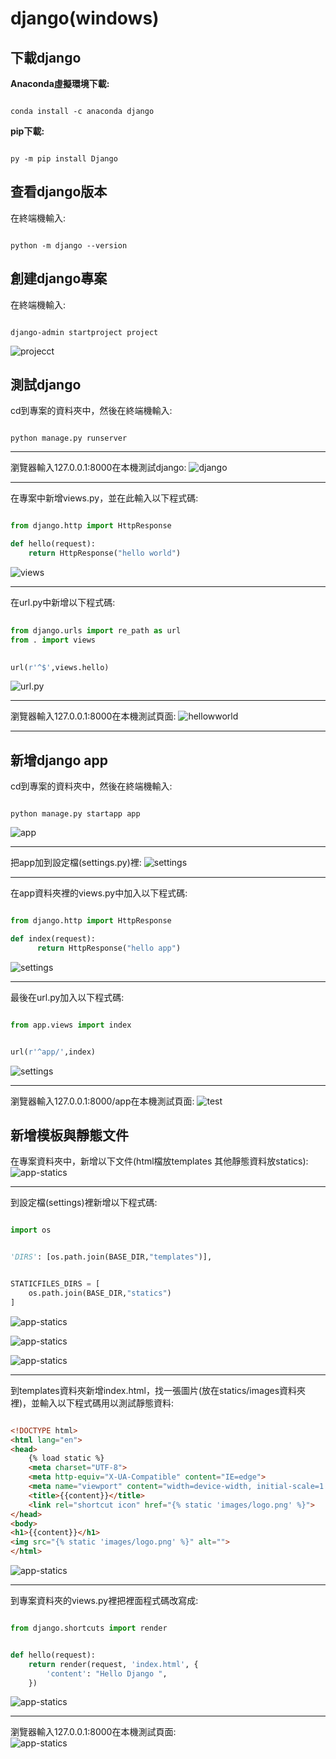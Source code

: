 # django(windows)

 下載django
 ---

 __Anaconda虛擬環境下載:__
```shell

conda install -c anaconda django

```

 __pip下載:__
```shell

py -m pip install Django

```

 查看django版本
 ---


在終端機輸入:
```shell 

python -m django --version 

```

 創建django專案
 ---

 在終端機輸入:
```shell

django-admin startproject project

```

 ![projecct](images/project.png)

測試django
---

cd到專案的資料夾中，然後在終端機輸入:
```shell

python manage.py runserver

```
--- 
瀏覽器輸入127.0.0.1:8000在本機測試django:
![django](images/django.png)

---
在專案中新增views.py，並在此輸入以下程式碼:
```py

from django.http import HttpResponse

def hello(request):
    return HttpResponse("hello world")

```
![views](/images/views.png)

---
在url.py中新增以下程式碼:  
```py
 
from django.urls import re_path as url
from . import views

```
```py
 
url(r'^$',views.hello)

```
![url.py](/images/urls.py.png)

---
瀏覽器輸入127.0.0.1:8000在本機測試頁面:
![hellowworld](/images/helloworld.png)

---
新增django app
---

cd到專案的資料夾中，然後在終端機輸入:
```shell

python manage.py startapp app

```
 ![app](images/app.png)

---
把app加到設定檔(settings.py)裡:
![settings](images/app-settings.png)

---
在app資料夾裡的views.py中加入以下程式碼:
```py

from django.http import HttpResponse

def index(request):
      return HttpResponse("hello app")

```
![settings](images/app-views.png)

---
最後在url.py加入以下程式碼:    
```py

from app.views import index

```
```py

url(r'^app/',index)

```
![settings](images/app-url.png)

---
瀏覽器輸入127.0.0.1:8000/app在本機測試頁面:
![test](images/app-test.png)

新增模板與靜態文件
---

在專案資料夾中，新增以下文件(html檔放templates 其他靜態資料放statics):  
![app-statics](images/statics.png)

---
到設定檔(settings)裡新增以下程式碼:  
```py

import os

```
```py

'DIRS': [os.path.join(BASE_DIR,"templates")],

```
```py

STATICFILES_DIRS = [
    os.path.join(BASE_DIR,"statics")
]

```
![app-statics](images/import-os.png)

![app-statics](images/statics-settings.png)

![app-statics](images/templates-settings.png)

---
到templates資料夾新增index.html，找一張圖片(放在statics/images資料夾裡)，並輸入以下程式碼用以測試靜態資料:  
```html

<!DOCTYPE html>
<html lang="en">
<head>
    {% load static %}
    <meta charset="UTF-8">
    <meta http-equiv="X-UA-Compatible" content="IE=edge">
    <meta name="viewport" content="width=device-width, initial-scale=1.0">
    <title>{{content}}</title>
    <link rel="shortcut icon" href="{% static 'images/logo.png' %}">
</head>
<body>
<h1>{{content}}</h1>
<img src="{% static 'images/logo.png' %}" alt="">
</html>

```
![app-statics](images/index.html.png)

---
到專案資料夾的views.py裡把裡面程式碼改寫成:
```py

from django.shortcuts import render


def hello(request):
    return render(request, 'index.html', {
        'content': "Hello Django ",
    })

```
![app-statics](images/templates-views.png)

---
瀏覽器輸入127.0.0.1:8000在本機測試頁面:  
![app-statics](images/HelloDjango.png)



